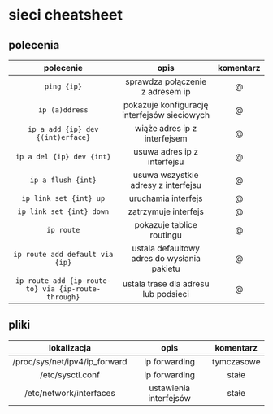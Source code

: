 sieci cheatsheet
================


polecenia
---------
|polecenie|opis|komentarz|
|:---------:|:----:|:------------------:|
|```ping {ip}```|sprawdza połączenie z adresem ip|@|
|```ip (a)ddress```| pokazuje konfigurację interfejsów sieciowych|@|
|```ip a add {ip} dev {(int)erface}```|wiąże adres ip z interfejsem|@|
|```ip a del {ip} dev {int}```|usuwa adres ip z interfejsu|@|
|```ip a flush {int}```|usuwa wszystkie adresy z interfejsu|@|
|```ip link set {int} up```|uruchamia interfejs|@|
|```ip link set {int} down```|zatrzymuje interfejs|@|
|```ip route```|pokazuje tablice routingu|@|
|```ip route add default via {ip}```|ustala defaultowy adres do wysłania pakietu|@|
|```ip route add {ip-route-to} via {ip-route-through}```|ustala trase dla adresu lub podsieci|@|


pliki
-----
|lokalizacja|opis|komentarz|
|:---------:|:--:|:-------:|
|  /proc/sys/net/ipv4/ip_forward |ip forwarding|tymczasowe|
|   /etc/sysctl.conf  |     ip forwarding | stałe|
|   /etc/network/interfaces |    ustawienia interfejsów | stałe|